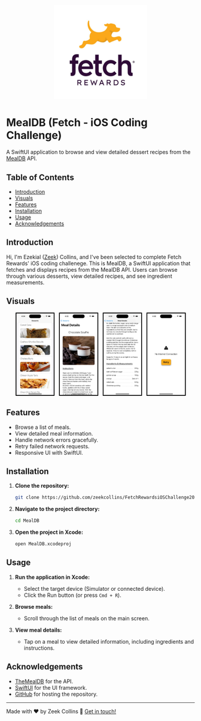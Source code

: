 <h1 align="center">
  <img width="250" src="./MealDB/Assets.xcassets/fetch_logo.imageset/1024.png" alt="Fetch Rewards Logo" />
</h1>

# MealDB (Fetch - iOS Coding Challenge)

A SwiftUI application to browse and view detailed dessert recipes from the [MealDB](https://themealdb.com/api.php) API.

## Table of Contents
- [Introduction](#introduction)
- [Visuals](#visuals)
- [Features](#features)
- [Installation](#installation)
- [Usage](#usage)
- [Acknowledgements](#acknowledgements)

## Introduction
Hi, I'm Ezekial ([Zeek](https://zeekcollins.com/)) Collins, and I've been selected to complete Fetch Rewards' iOS coding challenege. This is MealDB, a SwiftUI application that fetches and displays recipes from the MealDB API. Users can browse through various desserts, view detailed recipes, and see ingredient measurements.

## Visuals
<p align="center">
    <img src="./MealDB/Assets.xcassets/ContentView_screenshot.imageset/ContentView_screenshot.jpg" style="width: 20%; max-width: 225px; margin: 0rem 0.25rem; border: 2px solid black;" />
    <img src="./MealDB/Assets.xcassets/MealDetailView1_screenshot.imageset/MealDetailView1_screenshot.jpg" style="width: 20%; max-width: 225px; margin: 0rem 0.25rem; border: 2px solid black;" />
    <img src="./MealDB/Assets.xcassets/MealDetailView2_screenshot.imageset/MealDetailView2_screenshot.jpg" style="width: 20%; max-width: 225px; margin: 0rem 0.25rem; border: 2px solid black;" />
    <img src="./MealDB/Assets.xcassets/NoInternet_screenshot.imageset/NoInternet_screenshot.jpg" style="width: 20%; max-width: 225px; margin: 0rem 0.25rem; border: 2px solid black;" />
</p>

## Features
- Browse a list of meals.
- View detailed meal information.
- Handle network errors gracefully.
- Retry failed network requests.
- Responsive UI with SwiftUI.

## Installation
1. **Clone the repository:**
    ```bash
    git clone https://github.com/zeekcollins/FetchRewardsiOSChallenge2024.git
    ```
2. **Navigate to the project directory:**
    ```bash
    cd MealDB
    ```
3. **Open the project in Xcode:**
    ```bash
    open MealDB.xcodeproj
    ```

## Usage
1. **Run the application in Xcode:**
    - Select the target device (Simulator or connected device).
    - Click the Run button (or press `Cmd + R`).

2. **Browse meals:**
    - Scroll through the list of meals on the main screen.

3. **View meal details:**
    - Tap on a meal to view detailed information, including ingredients and instructions.

## Acknowledgements
- [TheMealDB](https://themealdb.com/api.php) for the API.
- [SwiftUI](https://developer.apple.com/xcode/swiftui/) for the UI framework.
- [GitHub](https://github.com/zeekcollins) for hosting the repository.

---

Made with ♥ by Zeek Collins :wave: [Get in touch!](https://www.linkedin.com/in/ezekialcollinsii/)


